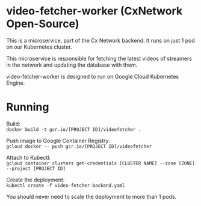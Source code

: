 # video-fetcher-worker (CxNetwork Open-Source)
This is a microservice, part of the Cx Network backend. It runs on just 1 pod on our Kubernetes cluster.

This microservice is responsible for fetching the latest videos of streamers in the network and updating the database with them.

video-fetcher-worker is designed to run on Google Cloud Kubernetes Engine.

# Running
Build:  
`docker build -t gcr.io/[PROJECT ID]/videofetcher .`

Push image to Google Container Registry:  
`gcloud docker -- push gcr.io/[PROJECT ID]/videofetcher`

Attach to Kubectl:  
`gcloud container clusters get-credentials [CLUSTER NAME] --zone [ZONE] --project [PROJECT ID]`

Create the deployment:  
`kubectl create -f video-fetcher-backend.yaml`

You should never need to scale the deployment to more than 1 pods.
